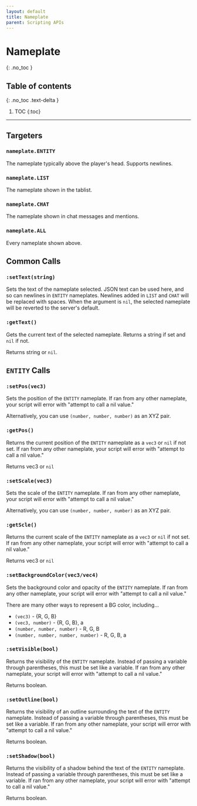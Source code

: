 ```yaml
---
layout: default
title: Nameplate
parent: Scripting APIs
---
```


# Nameplate
{: .no_toc }

## Table of contents
{: .no_toc .text-delta }

1. TOC
{:toc}

---

## Targeters

### `nameplate.ENTITY`

The nameplate typically above the player's head. Supports newlines.

### `nameplate.LIST`

The nameplate shown in the tablist.

### `nameplate.CHAT`

The nameplate shown in chat messages and mentions.

### `nameplate.ALL`

Every nameplate shown above.

## Common Calls

### `:setText(string)`

Sets the text of the nameplate selected. JSON text can be used here, and so can newlines in `ENTITY` nameplates. Newlines added in `LIST` and `CHAT` will be replaced with spaces. When the argument is `nil`, the selected nameplate will be reverted to the server's default.

### `:getText()`

Gets the current text of the selected nameplate. Returns a string if set and `nil` if not.

Returns string or `nil`.

## `ENTITY` Calls

### `:setPos(vec3)`

Sets the position of the `ENTITY` nameplate. If ran from any other nameplate, your script will error with "attempt to call a nil value."

Alternatively, you can use `(number, number, number)` as an XYZ pair.

### `:getPos()`

Returns the current position of the `ENTITY` nameplate as a `vec3` or `nil` if not set. If ran from any other nameplate, your script will error with "attempt to call a nil value."

Returns vec3 or `nil`

### `:setScale(vec3)`

Sets the scale of the `ENTITY` nameplate. If ran from any other nameplate, your script will error with "attempt to call a nil value."

Alternatively, you can use `(number, number, number)` as an XYZ pair.

### `:getScle()`

Returns the current scale of the `ENTITY` nameplate as a `vec3` or `nil` if not set. If ran from any other nameplate, your script will error with "attempt to call a nil value."

Returns vec3 or `nil`

### `:setBackgroundColor(vec3/vec4)`

Sets the background color and opacity of the `ENTITY` nameplate. If ran from any other nameplate, your script will error with "attempt to call a nil value."

There are many other ways to represent a BG color, including...
- `(vec3)` - {R, G, B}
- `(vec3, number)` - {R, G, B}, a
- `(number, number, number)` - R, G, B
- `(number, number, number, number)` - R, G, B, a

### `:setVisible(bool)`

Returns the visibility of the `ENTITY` nameplate. Instead of passing a variable through parentheses, this must be set like a variable. If ran from any other nameplate, your script will error with "attempt to call a nil value."

Returns boolean.

### `:setOutline(bool)`

Returns the visibility of an outline surrounding the text of the `ENTITY` nameplate. Instead of passing a variable through parentheses, this must be set like a variable. If ran from any other nameplate, your script will error with "attempt to call a nil value."

Returns boolean.

### `:setShadow(bool)`

Returns the visibility of a shadow behind the text of the `ENTITY` nameplate. Instead of passing a variable through parentheses, this must be set like a variable. If ran from any other nameplate, your script will error with "attempt to call a nil value."

Returns boolean.